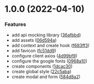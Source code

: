 # 1.0.0 (2022-04-10)


### Features

* add api mocking library ([36afbbd](https://github.com/robsonnatanael/dtmoney/commit/36afbbdeea9635b4b4dd86c0c80ad0c71a85474b))
* add assets ([06d594a](https://github.com/robsonnatanael/dtmoney/commit/06d594a95b1cd42da616010863e3309e9e97a927))
* add context and create hook ([f683ff3](https://github.com/robsonnatanael/dtmoney/commit/f683ff3e23e9d6be262461564cdfd56d5048ba4d))
* add favicon ([fc51dd9](https://github.com/robsonnatanael/dtmoney/commit/fc51dd9194ba323e9f327e74f4748700f4c2b955))
* configure client axios ([4d99bf9](https://github.com/robsonnatanael/dtmoney/commit/4d99bf94a8d0a8655d01fb5c352ab1fe0643fc71))
* configure the google fonts ([0968a10](https://github.com/robsonnatanael/dtmoney/commit/0968a1053e3b9df2c51f059a7f3fe4ecfde05066))
* create components ([1dcac30](https://github.com/robsonnatanael/dtmoney/commit/1dcac303708ebae3bda30efe47a82ee2fabe521c))
* create global style ([22c5aba](https://github.com/robsonnatanael/dtmoney/commit/22c5abaefb86a9783dac697ad9549caca3921de5))
* create modal and form ([584d8a2](https://github.com/robsonnatanael/dtmoney/commit/584d8a285f958bb0eeb9e0f3194b759193b205ab))
